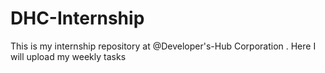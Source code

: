 # DHC-Internship

This is my internship repository at @Developer's-Hub Corporation . Here I will upload my weekly tasks 
